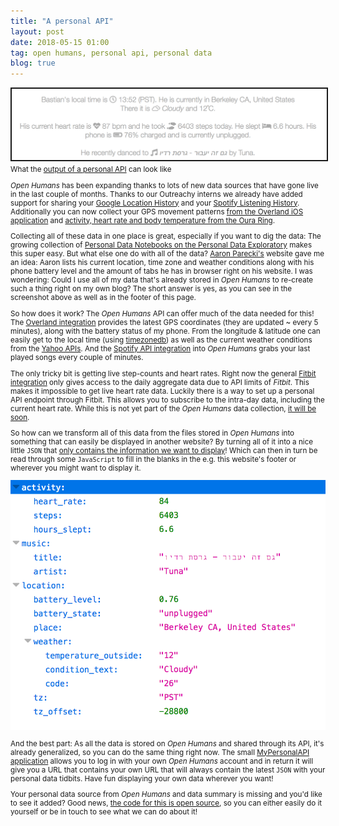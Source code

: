 ```yaml
---
title: "A personal API"
layout: post
date: 2018-05-15 01:00
tag: open humans, personal api, personal data
blog: true
---
```

<img src='/assets/images/personal-api.png' border=2 />
<small>What the <a href="">output of a personal API</a> can look like</a>

*Open Humans* has been expanding thanks to lots of new data sources that have gone live in the last couple of months.
Thanks to our Outreachy interns we already have added support for sharing your [Google Location History](https://google-location.openhumans.org/) and your [Spotify Listening History](https://spotify.openhumans.org/).
Additionally you can now collect your GPS movement patterns [from the Overland iOS application](https://overland.openhumans.org/) and [activity, heart rate and body temperature from the Oura Ring](https://oura.openhumans.org/).

Collecting all of these data in one place is great, especially if you want to dig the data: The growing collection of [Personal Data Notebooks on the Personal Data Exploratory](https://exploratory.openhumans.org/) makes this super easy. But what else one do with all of the data? [Aaron Parecki's](https://aaronparecki.com/now/) website gave me an idea: Aaron lists his current location, time zone and weather conditions along with his phone battery level and the amount of tabs he has in browser right on his website. I was wondering: Could I use all of my data that's already stored in *Open Humans* to re-create such a thing right on my own blog? The short answer is yes, as you can see in the screenshot above as well as in the footer of this page.

So how does it work? The *Open Humans* API can offer much of the data needed for this! The [Overland integration](https://overland.openhumans.org/) provides the latest GPS coordinates (they are updated ~ every 5 minutes), along with the battery status of my phone. From the longitude & latitude one can easily get to the local time (using [timezonedb](https://timezonedb.com/)) as well as the current weather conditions from the [Yahoo APIs](https://developer.yahoo.com/weather/). And the [Spotify API integration](http://spotify.openhumans.org/) into *Open Humans* grabs your last played songs every couple of minutes.

The only tricky bit is getting live step-counts and heart rates. Right now the general [Fitbit integration](https://fitbit.openhumans.org/) only gives access to the daily aggregate data due to API limits of *Fitbit*. This makes it impossible to get live heart rate data. Luckily there is a way to set up a personal API endpoint through Fitbit. This allows you to subscribe to the intra-day data, including the current heart rate. While this is not yet part of the *Open Humans* data collection, [it will be soon](https://github.com/openhumans/oh-fitbit-intraday).

So how can we transform all of this data from the files stored in *Open Humans* into something that can easily be displayed in another website? By turning all of it into a nice little `JSON` that [only contains the information we want to display](https://my-personal-api.herokuapp.com/data/15713726/)! Which can then in turn be read through some `JavaScript` to fill in the blanks in the e.g. this website's footer or wherever you might want to display it.

![](/assets/images/personal-api-2.png)

And the best part: As all the data is stored on *Open Humans* and shared through its API, it's already generalized, so you can do the same thing right now. The small [MyPersonalAPI application](https://my-personal-api.herokuapp.com) allows you to log in with your own *Open Humans* account and in return it will give you a URL that contains your own URL that will always contain the latest `JSON` with your personal data tidbits. Have fun displaying your own data wherever you want!

Your personal data source from *Open Humans* and data summary is missing and you'd like to see it added? Good news, [the code for this is open source](https://github.com/gedankenstuecke/personal-api/), so you can either easily do it yourself or be in touch to see what we can do about it!
